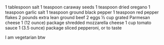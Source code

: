1 tablespoon salt
1 teaspoon caraway seeds
1 teaspoon dried oregano
1 teaspoon garlic salt
1 teaspoon ground black pepper
1 teaspoon red pepper flakes
2 pounds extra lean ground beef
2 eggs 
½ cup grated Parmesan cheese
1 (12 ounce) package shredded mozzarella cheese 
1 cup tomato sauce
1 (3.5 ounce) package sliced pepperoni, or to taste

I am vegetarian btw